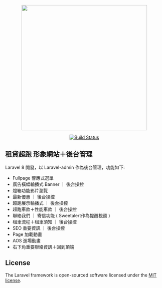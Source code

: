 <p align="center"><a href="https://laravel.com" target="_blank"><img src="https://raw.githubusercontent.com/laravel/art/master/logo-lockup/5%20SVG/2%20CMYK/1%20Full%20Color/laravel-logolockup-cmyk-red.svg" width="400"></a></p>

<p align="center">
<a href="https://travis-ci.org/laravel/framework"><img src="https://travis-ci.org/laravel/framework.svg" alt="Build Status"></a>
</p>

## 租貸超跑 形象網站＋後台管理

Laravel 8 開發，以 Laravel-admin 作為後台管理，功能如下:

- Fullpage 響應式選單
- 廣告橫幅輪播式 Banner ｜ 後台操控
- 燈箱功能影片瀏覽
- 最新優惠 ｜ 後台操控
- 超跑展示輪播式 ｜ 後台操控
- 超跑車款＋性能車款 ｜ 後台操控
- 聯絡我們 ｜ 寄信功能 ( Sweetalert作為提醒視窗 )
- 租車流程＋租車須知 ｜ 後台操控
- SEO 重要資訊 ｜ 後台操控
- Page 加載動畫
- AOS 進場動畫
- 右下角重要聯絡資訊＋回到頂端

## License

The Laravel framework is open-sourced software licensed under the [MIT license](https://opensource.org/licenses/MIT).
